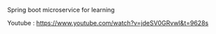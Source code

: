 Spring boot microservice for learning 

Youtube  : https://www.youtube.com/watch?v=jdeSV0GRvwI&t=9628s
